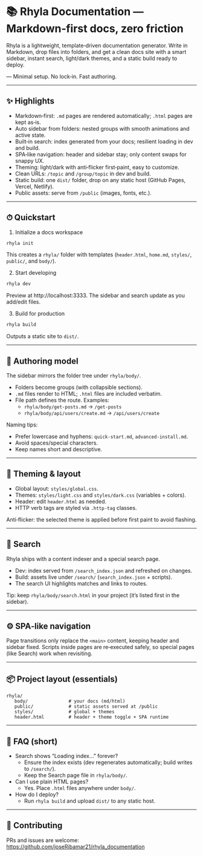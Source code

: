 # 📚 Rhyla Documentation — Markdown‑first docs, zero friction

Rhyla is a lightweight, template‑driven documentation generator. Write in Markdown, drop files into folders, and get a clean docs site with a smart sidebar, instant search, light/dark themes, and a static build ready to deploy.

— Minimal setup. No lock‑in. Fast authoring.

---

## ✨ Highlights
- Markdown‑first: `.md` pages are rendered automatically; `.html` pages are kept as‑is.
- Auto sidebar from folders: nested groups with smooth animations and active state.
- Built‑in search: index generated from your docs; resilient loading in dev and build.
- SPA‑like navigation: header and sidebar stay; only content swaps for snappy UX.
- Theming: light/dark with anti‑flicker first‑paint, easy to customize.
- Clean URLs: `/topic` and `/group/topic` in dev and build.
- Static build: one `dist/` folder, drop on any static host (GitHub Pages, Vercel, Netlify).
- Public assets: serve from `/public` (images, fonts, etc.).

---

## ⏱ Quickstart
1) Initialize a docs workspace
```bash
rhyla init
```
This creates a `rhyla/` folder with templates (`header.html`, `home.md`, `styles/`, `public/`, and `body/`).

2) Start developing
```bash
rhyla dev
```
Preview at http://localhost:3333. The sidebar and search update as you add/edit files.

3) Build for production
```bash
rhyla build
```
Outputs a static site to `dist/`.

---

## 📁 Authoring model
The sidebar mirrors the folder tree under `rhyla/body/`.

- Folders become groups (with collapsible sections).
- `.md` files render to HTML; `.html` files are included verbatim.
- File path defines the route. Examples:
   - `rhyla/body/get-posts.md` → `/get-posts`
   - `rhyla/body/api/users/create.md` → `/api/users/create`

Naming tips:
- Prefer lowercase and hyphens: `quick-start.md`, `advanced-install.md`.
- Avoid spaces/special characters.
- Keep names short and descriptive.

---

## 🎨 Theming & layout
- Global layout: `styles/global.css`.
- Themes: `styles/light.css` and `styles/dark.css` (variables + colors).
- Header: edit `header.html` as needed.
- HTTP verb tags are styled via `.http-tag` classes.

Anti‑flicker: the selected theme is applied before first paint to avoid flashing.

---

## 🔎 Search
Rhyla ships with a content indexer and a special search page.

- Dev: index served from `/search_index.json` and refreshed on changes.
- Build: assets live under `/search/` (`search_index.json` + scripts).
- The search UI highlights matches and links to routes.

Tip: keep `rhyla/body/search.html` in your project (it’s listed first in the sidebar).

---

## ⚙️ SPA‑like navigation
Page transitions only replace the `<main>` content, keeping header and sidebar fixed. Scripts inside pages are re‑executed safely, so special pages (like Search) work when revisiting.

---

## 📦 Project layout (essentials)
```
rhyla/
   body/               # your docs (md/html)
   public/             # static assets served at /public
   styles/             # global + themes
   header.html         # header + theme toggle + SPA runtime
```

---

## 🧩 FAQ (short)
- Search shows “Loading index…” forever?
   - Ensure the index exists (dev regenerates automatically; build writes to `/search/`).
   - Keep the Search page file in `rhyla/body/`.
- Can I use plain HTML pages?
   - Yes. Place `.html` files anywhere under `body/`.
- How do I deploy?
   - Run `rhyla build` and upload `dist/` to any static host.

---

## 🤝 Contributing
PRs and issues are welcome: https://github.com/joseRibamar21/rhyla_documentation

